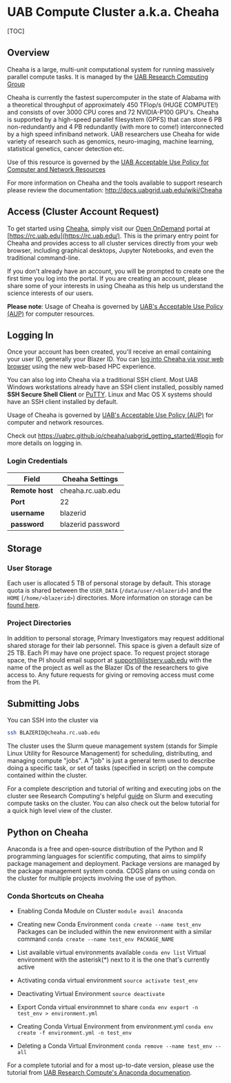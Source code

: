 # UAB Compute Cluster a.k.a. Cheaha

[TOC]

## Overview

Cheaha is a large, multi-unit computational system for running massively
parallel compute tasks. It is managed by the [UAB Research Computing Group](https://www.uab.edu/it/home/research-computing)

Cheaha is currently the fastest supercomputer in the state of Alabama with a theoretical throughput of
approximately 450 TFlop/s (HUGE COMPUTE!) and consists of over 3000 CPU cores and 72 NVIDIA-P100 GPU's. Cheaha is
supported by a high-speed parallel filesystem (GPFS) that can store 6 PB non-redundantly and 4 PB redundantly (with
more to come!) interconnected by a high speed infiniband network. UAB researchers use Cheaha for wide variety of
research such as genomics, neuro-imaging, machine learning, statistical genetics, cancer detection etc.

Use of this resource is governed by the
[UAB Acceptable Use Policy for Computer and Network Resources](https://www.uab.edu/policies/content/Pages/UAB-IT-POL-0000004.aspx)

For more information on Cheaha and the tools available to support research please review the documentation:
<http://docs.uabgrid.uab.edu/wiki/Cheaha>

## Access (Cluster Account Request)

To get started using [Cheaha](https://docs.uabgrid.uab.edu/wiki/Cheaha), simply visit our [Open OnDemand](https://docs.uabgrid.uab.edu/wiki/Open_OnDemand) portal at [https://rc.uab.edu](https://rc.uab.edu/). This is the primary entry point for Cheaha and provides access to all cluster services directly from your web browser, including graphical desktops, Jupyter Notebooks, and even the traditional command-line.

If you don't already have an account, you will be prompted to create one the first time you log into the portal. If you are creating an account, please share some of your interests in using Cheaha as this help us understand the science interests of our users.

**Please note**: Usage of Cheaha is governed by [UAB's Acceptable Use Policy (AUP)](https://www.uab.edu/policies/content/Pages/UAB-IT-POL-0000004.aspx) for computer resources.

## Logging In

Once your account has been created, you'll receive an email containing your user ID, generally your Blazer ID. You can [log into Cheaha via your web browser](https://rc.uab.edu/) using the new web-based HPC experience.

You can also log into Cheaha via a traditional SSH client. Most UAB Windows workstations already have an SSH client installed, possibly named **SSH Secure Shell Client** or [PuTTY](http://www.chiark.greenend.org.uk/~sgtatham/putty/). Linux and Mac OS X systems should have an SSH client installed by default.

Usage of Cheaha is governed by [UAB's Acceptable Use Policy (AUP)](https://www.uab.edu/policies/content/Pages/UAB-IT-POL-0000004.aspx) for computer and network resources.

Check out https://uabrc.github.io/cheaha/uabgrid_getting_started/#login for more details on logging in.

### Login Credentials

| Field           | Cheaha Settings   |
| --------------- | ----------------- |
| **Remote host** | cheaha.rc.uab.edu |
| **Port**        | 22                |
| **username** | blazerid |
| **password**        | blazerid password                |

## Storage

### User Storage

Each user is allocated 5 TB of personal storage by default. This storage quota is shared between the `USER_DATA` (`/data/user/<blazerid>`) and the `HOME` (`/home/<blazerid>`) directories. More information on storage can be [found here](../data_management/storage.md).

### Project Directories

In addition to personal storage, Primary Investigators may request additional shared storage for their lab personnel. This space is given a default size of 25 TB. Each PI may have one project space. To request project storage space, the PI should email support at support@listserv.uab.edu with the name of the project as well as the Blazer IDs of the researchers to give access to. Any future requests for giving or removing access must come from the PI.

## Submitting Jobs

You can SSH into the cluster via

```bash
ssh BLAZERID@cheaha.rc.uab.edu
```

The cluster uses the Slurm queue management system (stands for Simple Linux Utility for Resource Management) for
scheduling, distributing, and managing compute "jobs". A "job" is just a general term used to describe doing a specific
task, or set of tasks (specified in script) on the compute contained within the cluster.

For a complete description and tutorial of writing and executing jobs on the cluster see Research Computing's helpful
[guide](https://docs.uabgrid.uab.edu/wiki/Slurm) on Slurm and executing compute tasks on the cluster. You can also check
out the below tutorial for a quick high level view of the cluster.

## Python on Cheaha

Anaconda is a free and open-source distribution of the Python and R programming languages for scientific computing, that
aims to simplify package management and deployment. Package versions are managed by the package management system conda.
CDGS plans on using conda on the cluster for multiple projects involving the use of python.

### Conda Shortcuts on Cheaha

* Enabling Conda Module on Cluster
  `module avail Anaconda`

* Creating new Conda Environment
  `conda create --name test_env`
  Packages can be included within the new environment with a similar command
  `conda create --name test_env PACKAGE_NAME`
* List available virtual environments available
  `conda env list`
  Virtual environment with the asterisk(\*) next to it is the one that's currently active
* Activating conda virtual environment
  `source activate test_env`
* Deactivating Virtual Environment
  `source deactivate`
* Export Conda virtual environmnet to share
  `conda env export -n test_env > environment.yml`
* Creating Conda Virtual Environment from environment.yml
  `conda env create -f environment.yml -n test_env`
* Deleting a Conda Virtual Environment
  `conda remove --name test_env --all`

For a complete tutorial and for a most up-to-date version, please use the tutorial from
[UAB Research Compute's Anaconda documenation](https://uabrc.github.io/cheaha/conda/).
